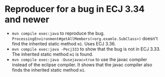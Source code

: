 # Reproducer for a bug in ECJ 3.34 and newer

* `mvn compile exec:java` to reproduce the bug. `ProcessingEnvironment#getAllMembers(<org.examle.SubClass>)` doesn't find the inherited static method `m1`. Uses ECJ 3.36. 
* `mvn compile exec:java -Pecj333` to show that the bug is not in ECJ 3.33. The inherited static method `m1` is found.
* `mvn compile exec:java -Dusejavac=true` to use the javac compiler instead of the eclipse compiler. It shows that the javac compiler also finds the inherited static method `m1`. 